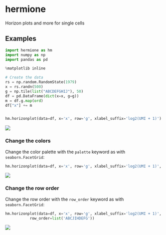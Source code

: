 # hermione

Horizon plots and more for single cells

## Examples

```python
import hermione as hm
import numpy as np
import pandas as pd

%matplotlib inline

# Create the data
rs = np.random.RandomState(1979)
x = rs.randn(500)
g = np.tile(list("ABCDEFGHIJ"), 50)
df = pd.DataFrame(dict(x=x, g=g))
m = df.g.map(ord)
df["x"] += m


hm.horizonplot(data=df, x='x', row='g', xlabel_suffix='log2(UMI + 1)')
```

![](figures/horizonplot_default.png)

### Change the colors

Change the color palette with the `palette` keyword as with `seaborn.FacetGrid`:

```python
hm.horizonplot(data=df, x='x', row='g', xlabel_suffix='log2(UMI + 1)', palette='Paired')
```
![](figures/horizonplot_palette.png)


### Change the row order

Change the row order with the `row_order` keyword as with `seaborn.FacetGrid`:


```python
hm.horizonplot(data=df, x='x', row='g', xlabel_suffix='log2(UMI + 1)', palette='Paired', 
           row_order=list('ABCJIHDEFG'))
```

![](figures/horizonplot_palette_row_order.png)
